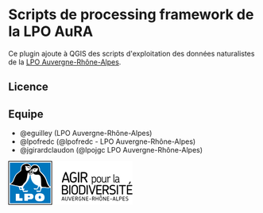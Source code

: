 # Scripts de processing framework de la LPO AuRA

Ce plugin ajoute à QGIS des scripts d'exploitation des données naturalistes de
la [LPO Auvergne-Rhône-Alpes](https://auvergne-rhone-alpes.lpo.fr/).

## Licence

## Equipe

* @eguilley (LPO Auvergne-Rhône-Alpes)
* @lpofredc (@lpofredc - LPO Auvergne-Rhône-Alpes)
* @jgirardclaudon (@lpojgc LPO Auvergne-Rhône-Alpes)

![logoLPO AuRA](https://raw.githubusercontent.com/lpoaura/biodivsport-widget/master/images/LPO_AuRA_l250px.png)


